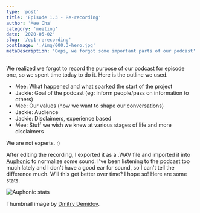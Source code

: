 ```yaml
---
type: 'post'
title: 'Episode 1.3 - Re-recording'
author: 'Mee Cha'
category: 'meeting'
date: '2020-05-02'
slug: '/ep1-rerecording'
postImage: './img/000.3-hero.jpg'
metaDescription: 'Oops, we forgot some important parts of our podcast'
---
```


We realized we forgot to record the purpose of our podcast for episode one, so we spent time today to do it. Here is the outline we used.

- Mee: What happened and what sparked the start of the project
- Jackie: Goal of the podcast (eg: inform people/pass on information to others)
- Mee: Our values (how we want to shape our conversations)
- Jackie: Audience
- Jackie: Disclaimers, experience based
- Mee: Stuff we wish we knew at various stages of life and more disclaimers

We are not experts. ;)

After editing the recording, I exported it as a .WAV file and imported it into [Auphonic](https://auphonic.com/) to normalize some sound. I've been listening to the podcast too much lately and I don't have a good ear for sound, so I can't tell the difference much. Will this get better over time? I hope so! Here are some stats.

![Auphonic stats](./img/000.3-stats.png)

Thumbnail image by [Dmitry Demidov](https://www.pexels.com/@dmitry-demidov-515774).
